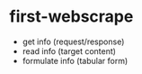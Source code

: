 # first-webscrape

- get info (request/response)
- read info (target content)
- formulate info (tabular form)
